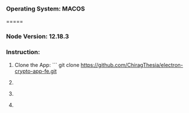 ### Operating System: MACOS
=====
### Node Version:  12.18.3
### Instruction:
1. Clone the App: ``` git clone https://github.com/ChiragThesia/electron-crypto-app-fe.git
2. ``` git clone https://github.com/ChiragThesia/electron-crypto-server.git
3. ``` cd electron-crypto-app
4. 
